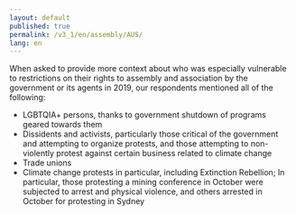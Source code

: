 ```yaml
---
layout: default
published: true
permalink: /v3_1/en/assembly/AUS/
lang: en
---
```


When asked to provide more context about who was especially vulnerable to restrictions on their rights to assembly and association by the government or its agents in 2019, our respondents mentioned all of the following:
-	LGBTQIA+ persons, thanks to government shutdown of programs geared towards them
-	Dissidents and activists, particularly those critical of the government and attempting to organize protests, and those attempting to non-violently protest against certain business related to climate change
-	Trade unions
-	Climate change protests in particular, including Extinction Rebellion; In particular, those protesting a mining conference in October were subjected to arrest and physical violence, and others arrested in October for protesting in Sydney

